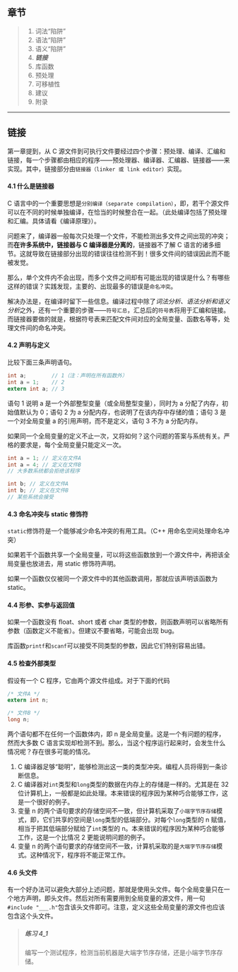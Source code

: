## 章节

> 1. 词法“陷阱”
> 2. 语法“陷阱”
> 3. 语义“陷阱”
> 4. ***链接***
> 5. 库函数
> 6. 预处理
> 7. 可移植性
> 8. 建议
> 9. 附录

---

## 链接

第一章提到，从 C 源文件到可执行文件要经过四个步骤：预处理、编译、汇编和链接，每一个步骤都由相应的程序——预处理器、编译器、汇编器、链接器——来实现。其中，链接部分由`链接器（linker 或 link editor）`实现。

#### 4.1 什么是链接器

C 语言中的一个重要思想是`分别编译（separate compilation）`，即，若干个源文件可以在不同的时候单独编译，在恰当的时候整合在一起。（此处编译包括了预处理和汇编。具体请看《编译原理》）。

问题来了，编译器一般每次只处理一个文件，不能检测出多文件之间出现的冲突；而**在许多系统中，链接器与 C 编译器是分离的**，链接器不了解 C 语言的诸多细节。这就导致在链接部分出现的错误往往检测不到！很多文件间的错误因此而不能被发觉。

那么，单个文件内不会出现，而多个文件之间却有可能出现的错误是什么？有哪些这样的错误？实践发现，主要的、出现最多的错误是`命名冲突`。

解决办法是，在编译时留下一些信息。编译过程中除了*词法分析、语法分析和语义分析*之外，还有一个重要的步骤——`符号汇总`，汇总后的`符号表`将用于汇编和链接。而链接器要做的就是，根据符号表来匹配文件间对应的全局变量、函数名等等，处理文件间的命名冲突。

#### 4.2 声明与定义

比较下面三条声明语句。

```C
int a;        // 1（注：声明在所有函数外）
int a = 1;    // 2
extern int a; // 3
```

语句 1 说明 a 是一个外部整型变量（或全局整型变量），同时为 a 分配了内存，初始值默认为 0；语句 2 为 a 分配内存，也说明了在该内存中存储的值；语句 3 是一个对全局变量 a 的引用声明，而不是定义，语句 3 不为 a 分配内存。

如果同一个全局变量的定义不止一次，又将如何？这个问题的答案与系统有关。严格的要求是，每个全局变量只能定义一次。

```C
int a = 1; // 定义在文件A
int a = 4; // 定义在文件B
// 大多数系统都会拒绝该程序

int b; // 定义在文件A
int b; // 定义在文件B
// 某些系统会接受

```

#### 4.3 命名冲突与 static 修饰符

`static`修饰符是一个能够减少命名冲突的有用工具。（C++ 用命名空间处理命名冲突）

如果若干个函数共享一个全局变量，可以将这些函数放到一个源文件中，再把该全局变量也放进去，用 static 修饰符声明。

如果一个函数仅仅被同一个源文件中的其他函数调用，那就应该声明该函数为 static。

#### 4.4 形参、实参与返回值

如果一个函数没有 float、short 或者 char 类型的参数，则函数声明可以省略所有参数（函数定义不能省）。但建议不要省略，可能会出现 bug。

库函数`printf`和`scanf`可以接受不同类型的参数，因此它们特别容易出错。

#### 4.5 检查外部类型

假设有一个 C 程序，它由两个源文件组成。对于下面的代码

```C
/* 文件A */
extern int n;
```

```C
/* 文件B */
long n;
```

两个语句都不在任何一个函数体内，即 n 是全局变量。这是一个有问题的程序，然而大多数 C 语言实现却检测不到。那么，当这个程序运行起来时，会发生什么情况呢？存在很多可能的情况。

1. C 编译器足够“聪明”，能够检测出这一类的类型冲突。编程人员将得到一条诊断信息。
2. C 编译器对`int`类型和`long`类型的数据在内存上的存储是一样的。尤其是在 32 位计算机上，一般都是如此处理。本来错误的程序因为某种巧合能够工作，这是一个很好的例子。
3. 变量 n 的两个语句要求的存储空间不一致，但计算机采取了`小端字节序存储`模式，即，它们共享的空间是`long`类型的低端部分。对每个`long`类型的 n 赋值，相当于把其低端部分赋给了`int`类型的 n。本来错误的程序因为某种巧合能够工作，这是一个比情况 2 更能说明问题的例子。
4. 变量 n 的两个语句要求的存储空间不一致，计算机采取的是`大端字节序存储`模式。这种情况下，程序将不能正常工作。

#### 4.6 头文件

有一个好办法可以避免大部分上述问题，那就是使用头文件。每个全局变量只在一个地方声明，即头文件。然后对所有需要用到全局变量的源文件，用一句`#include "___.h"`包含该头文件即可。注意，定义这些全局变量的源文件也应该包含这个头文件。

> ##### 练习 4_1
>
> 编写一个测试程序，检测当前机器是大端字节序存储，还是小端字节序存储。
